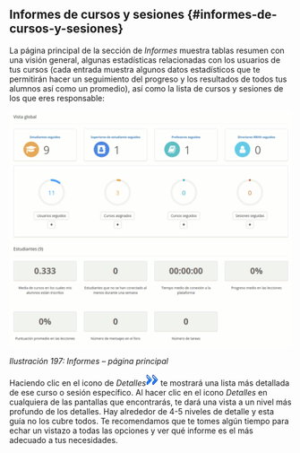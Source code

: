 ## Informes de cursos y sesiones {#informes-de-cursos-y-sesiones}

La página principal de la sección de _Informes_ muestra tablas resumen con una visión general, algunas estadísticas relacionadas con los usuarios de tus cursos (cada entrada muestra algunos datos estadísticos que te permitirán hacer un seguimiento del progreso y los resultados de todos tus alumnos así como un promedio), así como la lista de cursos y sesiones de los que eres responsable:

![](../assets/images254.png)

*Ilustración 197: Informes – página principal*

Haciendo clic en el icono de _Detalles_![](../assets/graphics365.gif) te mostrará una lista más detallada de ese curso o sesión específico. Al hacer clic en el icono _Detalles_ en cualquiera de las pantallas que encontrarás, te dará una vista a un nivel más profundo de los detalles. Hay alrededor de 4-5 niveles de detalle y esta guía no los cubre todos. Te recomendamos que te tomes algún tiempo para echar un vistazo a todas las opciones y ver qué informe es el más adecuado a tus necesidades.